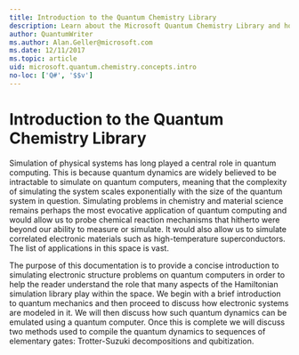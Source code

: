 ```yaml
---
title: Introduction to the Quantum Chemistry Library
description: Learn about the Microsoft Quantum Chemistry Library and how it is used to simulate electronic structure problems on quantum computers.  
author: QuantumWriter
ms.author: Alan.Geller@microsoft.com
ms.date: 12/11/2017
ms.topic: article
uid: microsoft.quantum.chemistry.concepts.intro
no-loc: ['Q#', '$$v']
---
```


# Introduction to the Quantum Chemistry Library

Simulation of physical systems has long played a central role in quantum computing.  This is because quantum dynamics are widely believed to be intractable to simulate on quantum computers, meaning that the complexity of simulating the system scales exponentially with the size of the quantum system in question.  Simulating problems in chemistry and material science remains perhaps the most evocative application of quantum computing and would allow us to probe chemical reaction mechanisms that hitherto were beyond our ability to measure or simulate.  It would also allow us to simulate correlated electronic materials such as high-temperature superconductors. The list of applications in this space is vast.

The purpose of this documentation is to provide a concise introduction to simulating electronic structure problems on quantum computers in order to help the reader understand the role that many aspects of the Hamiltonian simulation library play within the space.  We begin with a brief introduction to quantum mechanics and then proceed to discuss how electronic systems are modeled in it.  We will then discuss how such quantum dynamics can be emulated using a quantum computer.  Once this is complete we will discuss two methods used to compile the quantum dynamics to sequences of elementary gates: Trotter-Suzuki decompositions and qubitization.
